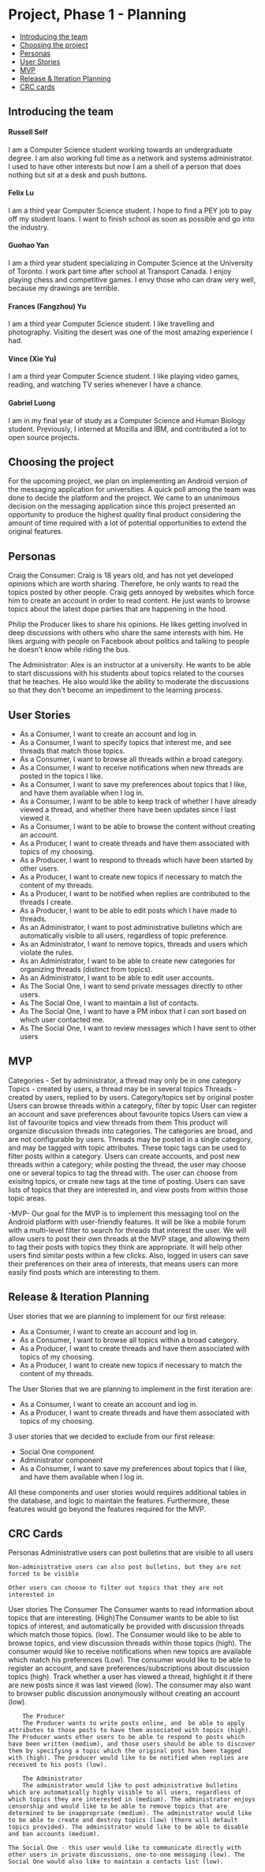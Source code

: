 # Project, Phase 1 - Planning #

 * [Introducing the team](#introducing-the-team)
 * [Choosing the project](#choosing-the-project)
 * [Personas](#personas)
 * [User Stories](#user-stories)
 * [MVP](#mvp)
 * [Release & Iteration Planning](#release--iteration-planning)
 * [CRC cards](#crc-cards)

## Introducing the team ##

#### Russell Self ####
I am a Computer Science student working towards an undergraduate degree. I am also working full time as a network and systems administrator. I used to have other interests but now I am a shell of a person that does nothing but sit at a desk and push buttons.  

#### Felix Lu ####
I am a third year Computer Science student. I hope to find a PEY job to pay off my student loans. I want to finish school as soon as possible and go into the industry.

#### Guohao Yan ####
I am a third year student specializing in Computer Science at the University of Toronto. I work part time after school at Transport Canada. I enjoy playing chess and competitive games. I envy those who can draw very well, because my drawings are terrible.

#### Frances (Fangzhou) Yu ####
I am a third year Computer Science student. I like travelling and photography. Visiting the desert was one of the most amazing experience I had.

#### Vince (Xie Yu) ####
I am a third year Computer Science student. I like playing video games, reading, and watching TV series whenever I have a chance.

#### Gabriel Luong ####
I am in my final year of study as a Computer Science and Human Biology student. Previously, I interned at Mozilla and IBM, and contributed a lot to open source projects.

## Choosing the project ##

For the upcoming project, we plan on implementing an Android version of the messaging application for universities. A quick poll among the team was done to decide the platform and the project. We came to an unanimous decision on the messaging application since this project presented an opportunity to produce the highest quality final product considering the amount of time required with a lot of potential opportunities to extend the original features.

## Personas ##

Craig the Consumer: Craig is 18 years old, and has not yet developed opinions which are worth sharing. Therefore, he only wants to read the topics posted by other people. Craig gets annoyed by websites which force him to create an account in order to read content. He just wants to browse topics about the latest dope parties that are happening in the hood.

Philip the Producer likes to share his opinions. He likes getting involved in deep discussions with others who share the same interests with him. He likes arguing with people on Facebook about politics and talking to people he doesn't know while riding the bus.

The Administrator: Alex is an instructor at a university. He wants to be able to start discussions with his students about topics related to the courses that he teaches. He also would like the ability to moderate the discussions so that they don't become an impediment to the learning process.

## User Stories ##
 * As a Consumer, I want to create an account and log in.
 * As a Consumer, I want to specify topics that interest me, and see threads that match those topics.
 * As a Consumer, I want to browse all threads within a broad category.
 * As a Consumer, I want to receive notifications when new threads are posted in the topics I like.
 * As a Consumer, I want to save my preferences about topics that I like, and have them available when I log in.
 * As a Consumer, I want to be able to keep track of whether I have already viewed a thread, and whether there have been updates since I last viewed it.
 * As a Consumer, I want to be able to browse the content without creating an account.
 * As a Producer, I want to create threads and have them associated with topics of my choosing.
 * As a Producer, I want to respond to threads which have been started by other users.
 * As a Producer, I want to create new topics if necessary to match the content of my threads.
 * As a Producer, I want to be notified when replies are contributed to the threads I create.
 * As a Producer, I want to be able to edit posts which I have made to threads.
 * As an Administrator, I want to post administrative bulletins which are automatically visible to all users, regardless of topic preference.
 * As an Administrator, I want to remove topics, threads and users which violate the rules.
 * As an Administrator, I want to be able to create new categories for organizing threads (distinct from topics).
 * As an Administrator, I want to be able to edit user accounts.
 * As The Social One, I want to send private messages directly to other users.
 * As The Social One, I want to maintain a list of contacts.
 * As The Social One, I want to have a PM inbox that I can sort based on which user contacted me.
 * As The Social One, I want to review messages which I have sent to other users

## MVP ##
Categories - Set by administrator, a thread may only be in one category
Topics - created by users, a thread may be in several topics
Threads - created by users, replied to by users. Category/topics set by original poster
Users can browse threads within a category, filter by topic
User can register an account and save preferences about favourite topics
Users can view a list of favourite topics and view threads from them
This product will organize discussion threads into categories. The categories are broad, and are not configurable by users. Threads may be posted in a single category, and may be tagged with topic attributes. These topic tags can be used to filter posts within a category. Users can create accounts, and post new threads within a category; while posting the thread, the user may choose one or several topics to tag the thread with. The user can choose from exisitng topics, or create new tags at the time of posting. Users can save lists of topics that they are interested in, and view posts from within those topic areas.

-MVP-
Our goal for the MVP is to implement this messaging tool on the Android platform with user-friendly features. It will be like a mobile forum with a multi-level filter to search for threads that interest the user. We will allow users to post their own threads at the MVP stage, and allowing them to tag their posts with topics they think are appropriate. It will help other users find similar posts within a few clicks. Also, logged in users can save their preferences on their area of interests, that means users can more easily find posts which are interesting to them.



## Release & Iteration Planning ##
User stories that we are planning to implement for our first release:
 * As a Consumer, I want to create an account and log in.
 * As a Consumer, I want to browse all topics within a broad category.
 * As a Producer, I want to create threads and have them associated with topics of my choosing.
 * As a Producer, I want to create new topics if necessary to match the content of my threads.

The User Stories  that we are planning to implement in the first iteration are:
 * As a Consumer, I want to create an account and log in.
 * As a Producer, I want to create threads and have them associated with topics of my choosing.

3 user stories that we decided to exclude from our first release:
  * Social One component
  * Administrator component
  * As a Consumer, I want to save my preferences about topics that I like, and have them available when I log in.

All these components and user stories would requires additional tables in the database, and logic to maintain the features. Furthermore, these features would go beyond the features required for the MVP.

## CRC Cards ##

Personas
    Administrative users can post bulletins that are visible to all users

    Non-administrative users can also post bulletins, but they are not forced to be visible

    Other users can choose to filter out topics that they are not interested in
User stories
    The Consumer
        The Consumer wants to read information about topics that are interesting. (High)The Consumer wants to be able to list topics of interest, and automatically be provided with discussion threads which match those topics. (low). The Consumer would like to be able to browse topics, and view discussion threads within those topics (high). The consumer would like to receive notifications when new topics are available which match his preferences (Low). The consumer would like to be able to register an account, and save preferences/subscriptions about discussion topics (high). Track whether a user has viewed a thread, highlight it if there are new posts since it was last viewed (low). The consumer may also want to browser public discussion anonymously without creating an account (low).

        The Producer
        The Producer wants to write posts online, and  be able to apply attributes to those posts to have them associated with topics (high). The Producer wants other users to be able to respond to posts which have been written (medium), and those users should be able to discover them by specifying a topic which the original post has been tagged with (high). The producer would like to be notified when replies are received to his posts (low).

        The Administrator
        The administrator would like to post administrative bulletins which are automatically highly visible to all users, regardless of which topics they are interested in (medium). The administrator enjoys censorship and would like to be able to remove topics that are determined to be inappropriate (medium). The administrator would like to be able to create and destroy topics (low) (there will default topics provided). The administrator would like to be able to disable and ban accounts (medium).

    The Social One - this user would like to communicate directly with other users in private discussions, one-to-one messaging (low). The Social One would also like to maintain a contacts list (low).
